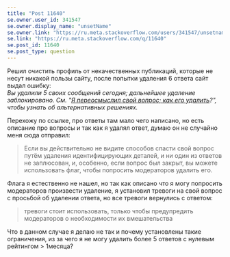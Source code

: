 ```yaml
---
title: "Post 11640"
se.owner.user_id: 341547
se.owner.display_name: "unsetName"
se.owner.link: "https://ru.meta.stackoverflow.com/users/341547/unsetname"
se.link: "https://ru.meta.stackoverflow.com/q/11640"
se.post_id: 11640
se.post_type: question
---
```

<p>Решил очистить профиль от некачественных публикаций, которые не несут никакой пользы сайту, после попытки удаления 6 ответа сайт выдал ошибку:<br />
<em>Вы удалили 5 своих сообщений сегодня; дальнейшее удаление заблокировано. См. &quot;<a href="https://ru.stackoverflow.com/help/what-to-do-instead-of-deleting-question">Я переосмыслил свой вопрос; как его удалить</a>?&quot;, чтобы узнать об альтернативных решениях.</em></p>
<p>Перехожу по ссылке, про ответы там мало чего написано, но есть описание про вопросы и так как я удалял ответ, думаю он не случайно меня сюда отправил:</p>
<blockquote>
<p>Если вы действительно не видите способов спасти свой вопрос путём удаления идентифицирующих деталей, и ни один из ответов не заплюсован, и, особенно, если вопрос был закрыт, вы можете использовать флаг, чтобы попросить модераторов удалить его.</p>
</blockquote>
<p>Флага я естественно не нашел, но так как описано что я могу попросить модераторов произвести удаление, я установил тревоги на свой вопрос с просьбой об удалении ответа, но все тревоги вернулись с ответом:</p>
<blockquote>
<p>тревоги стоит использовать, только чтобы предупредить модераторов о необходимости их вмешательства</p>
</blockquote>
<p>Что в данном случае я делаю не так и почему установлены такие ограничения, из за чего я не могу удалить более 5 ответов с нулевым рейтингом &gt; 1месяца?</p>
